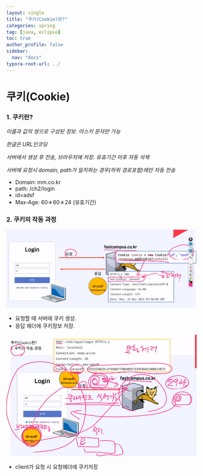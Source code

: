 ```yaml
---
layout: single
title: "쿠키(Cookie)란?"
categories: spring
tag: [java, eclipse]
toc: true
author_profile: false
sidebar:
  nav: "docs"
typora-root-url: ../
---
```


# 쿠키(Cookie)

### 1. 쿠키란?

_이름과 값의 쌍으로 구성된 정보. 아스키 문자만 가능_

_한글은 URL인코딩_

_서버에서 생성 후 전송, 브라우저에 저장. 유효기간 이후 자동 삭제_

_서버에 요청시 domain, path가 일치하는 경우(하위 경로포함)에만 자동 전송_



- Domain: mm.co.kr
- path: /ch2/login
- id=adsf
- Max-Age: 60＊60＊24 (유효기간)

### 2. 쿠키의 작동 과정

<img src="/images/2023-06-08-cookie/image-20230608174031948.png" alt="image-20230608174031948" style="zoom:80%;" />

- 요청할 때 서버에 쿠키 생성.
- 응답 헤더에 쿠키정보 저장.

![image-20230608174057166](/images/2023-06-08-cookie/image-20230608174057166.png)

- client가 요청 시 요청헤더에 쿠키저장



